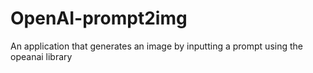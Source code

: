 # OpenAI-prompt2img
An application that generates an image by inputting a prompt using the opeanai library
